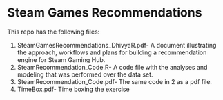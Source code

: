 # Steam Games Recommendations

This repo has the following files:

1. SteamGamesRecommendations_DhivyaR.pdf- A document illustrating the approach, workflows and plans for building a recommendation engine for Steam Gaming Hub.
2. SteamRecommendation_Code.R- A code file with the analyses and modeling that was performed over the data set.
3. SteamRecommendation_Code.pdf- The same code in 2 as a pdf file.
4. TimeBox.pdf- Time boxing the exercise
